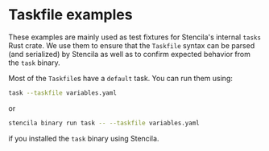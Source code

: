 # Taskfile examples

These examples are mainly used as test fixtures for Stencila's internal `tasks` Rust crate. We use them to ensure that the `Taskfile` syntax can be parsed (and serialized) by Stencila as well as to confirm expected behavior from the `task` binary.

Most of the `Taskfile`s have a `default` task. You can run them using:

```sh
task --taskfile variables.yaml
```

or

```sh
stencila binary run task -- --taskfile variables.yaml
```

if you installed the `task` binary using Stencila.
